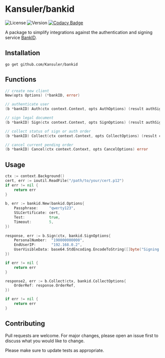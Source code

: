 # Kansuler/bankid

![License](https://img.shields.io/github/license/Kansuler/bankid) ![Version](https://img.shields.io/github/go-mod/go-version/Kansuler/bankid) [![Codacy Badge](https://app.codacy.com/project/badge/Grade/cc405c0102b24c1a8abd15960732856a)](https://www.codacy.com/manual/Kansuler/bankid?utm_source=github.com&amp;utm_medium=referral&amp;utm_content=Kansuler/bankid&amp;utm_campaign=Badge_Grade)

A package to simplify integrations against the authentication and signing service [BankID](https://www.bankid.com/).

## Installation

`go get github.com/Kansuler/bankid`

## Functions

```go
// create new client
New(opts Options) (*bankID, error)

// authenticate user 
(b *bankID) Auth(ctx context.Context, opts AuthOptions) (result authSignResponse, err error)

// sign legal document
(b *bankID) Sign(ctx context.Context, opts SignOptions) (result authSignResponse, err error)

// collect status of sign or auth order
(b *bankID) Collect(ctx context.Context, opts CollectOptions) (result collectResponse, err error)

// cancel current pending order
(b *bankID) Cancel(ctx context.Context, opts CancelOptions) error
```

## Usage

```go
ctx := context.Background()
cert, err := ioutil.ReadFile("/path/to/your/cert.p12")
if err != nil {
	return err
}
    
b, err := bankid.New(bankid.Options{
    Passphrase:     "qwerty123",
    SSLCertificate: cert,
    Test:           true,
    Timeout:        5,
})
    
response, err := b.Sign(ctx, bankid.SignOptions{
    PersonalNumber:  "190000000000",
    EndUserIP:       "192.168.0.2",
    UserVisibleData: base64.StdEncoding.EncodeToString([]byte("Signing test user")),
})

if err != nil {
    return err
}

response2, err := b.Collect(ctx, bankid.CollectOptions{
	OrderRef: response.OrderRef,
})

if err != nil {
    return err
}
```

## Contributing
Pull requests are welcome. For major changes, please open an issue first to discuss what you would like to change.

Please make sure to update tests as appropriate.
